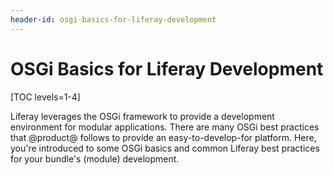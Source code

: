 ```yaml
---
header-id: osgi-basics-for-liferay-development
---
```


# OSGi Basics for Liferay Development

[TOC levels=1-4]

Liferay leverages the OSGi framework to provide a development environment for
modular applications. There are many OSGi best practices that @product@ follows
to provide an easy-to-develop-for platform. Here, you're introduced to some OSGi
basics and common Liferay best practices for your bundle's (module) development.

<!-- By Ray's request, I introduced the term *module* by first referencing
*bundle*. Ray suggested that since this section will focus on OSGi basics, that
we should refer to bundle first, since that's the term used in OSGi docs. Then
we can introduce our standard "module" Liferay term. This is just for clearness.
-Cody -->

<!-- Talk more about what is in this tutorial section once we have more
documented topics. -Cody -->
